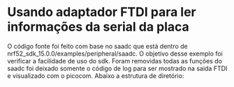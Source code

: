 # Usando adaptador FTDI para ler informações da serial da placa
O código fonte foi feito com base no saadc que está dentro de
nrf52_sdk_15.0.0/examples/peripheral/saadc. O objetivo desse exemplo foi verificar a facilidade
de uso do sdk. Foram removidas todas as funções do saadc foi deixado somente o código de log
para ser mostrado na saida FTDI e visualizado com o picocom. Abaixo a estrutura de diretório: